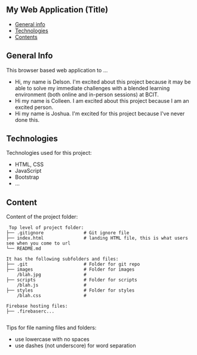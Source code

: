 ## My Web Application (Title)

* [General info](#general-info)
* [Technologies](#technologies)
* [Contents](#content)

## General Info
This browser based web application to ...
* Hi, my name is Delson. I'm excited about this project because it may be able to solve my immediate challenges with a blended learning environment (both online and in-person sessions) at BCIT.
* Hi my name is Colleen. I am excited about this project because I am an excited person.
* Hi my name is Joshua. I'm excited for this project because I've never done this. 
	
## Technologies
Technologies used for this project:
* HTML, CSS
* JavaScript
* Bootstrap 
* ...
	
## Content
Content of the project folder:

```
 Top level of project folder: 
├── .gitignore               # Git ignore file
├── index.html               # landing HTML file, this is what users see when you come to url
└── README.md

It has the following subfolders and files:
├── .git                     # Folder for git repo
├── images                   # Folder for images
    /blah.jpg                # 
├── scripts                  # Folder for scripts
    /blah.js                 # 
├── styles                   # Folder for styles
    /blah.css                # 

Firebase hosting files: 
├── .firebaserc...


```

Tips for file naming files and folders:
* use lowercase with no spaces
* use dashes (not underscore) for word separation

